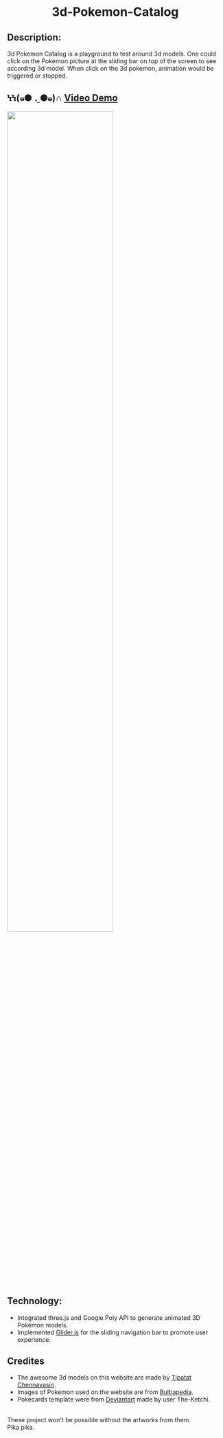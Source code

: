 <h1 align="middle"> 3d-Pokemon-Catalog </h1>

## Description:
3d Pokemon Catalog is a playground to test around 3d models. One could click on the Pokemon picture at the sliding bar on top of the screen to see according 3d model. When click on the 3d pokemon, animation would be triggered or stopped. 

## ϞϞ(๑⚈ ․̫ ⚈๑)∩  [Video Demo](https://youtu.be/t1TDytIS-20)

<img src="pokemon_app/app/assets/images/demo.gif" align="middle"  width="70%" >

## Technology:
* Integrated three.js and Google Poly API to generate animated 3D Pokémon models.
* Implemented [Glider.js](https://nickpiscitelli.github.io/Glider.js/) for the sliding navigation bar to promote user experience.

## Credites
* The awesome 3d models on this website are made by [Tipatat Chennavasin](https://poly.google.com/user/8ri62AdjHrC).
* Images of Pokemon used on the website are from [Bulbapedia](https://bulbapedia.bulbagarden.net/wiki/Main_Page).
* Pokecards template were from [Deviantart](https://www.deviantart.com/the-ketchi/gallery/45279583/resources) made by user The-Ketchi.
<br/>
These project won't be possible without the artworks from them.
<br/>
Pika pika.

